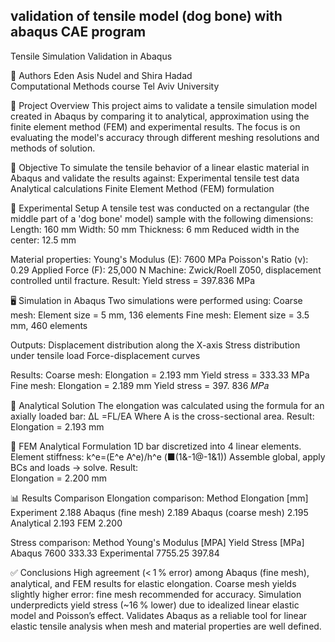 ## validation of tensile model (dog bone) with abaqus CAE program ##
Tensile Simulation Validation in Abaqus

👥 Authors
Eden Asis Nudel and Shira Hadad  
Computational Methods course
Tel Aviv University

📝 Project Overview
This project aims to validate a tensile simulation model created in Abaqus by comparing it to analytical, approximation using the finite element method (FEM) and experimental results. The focus is on evaluating the model's accuracy through different meshing resolutions and methods of solution.

🎯 Objective
To simulate the tensile behavior of a linear elastic material in Abaqus and validate the results against:
	Experimental tensile test data
	 Analytical calculations
	 Finite Element Method (FEM) formulation

🧪 Experimental Setup
A tensile test was conducted on a rectangular (the middle part of a 'dog bone' model) sample with the following dimensions:
	Length: 160 mm
	Width: 50 mm
	Thickness: 6 mm
	Reduced width in the center: 12.5 mm

Material properties:
	Young's Modulus (E): 7600 MPa
	Poisson's Ratio (ν): 0.29
	Applied Force (F): 25,000 N
Machine:
Zwick/Roell Z050, displacement controlled until fracture.
Result:
Yield stress = 397.836 MPa

🖥️ Simulation in Abaqus
Two simulations were performed using:
	Coarse mesh: Element size = 5 mm, 136 elements
	Fine mesh: Element size = 3.5 mm, 460 elements

Outputs:
	Displacement distribution along the X-axis
	Stress distribution under tensile load
	Force-displacement curves

Results:
	Coarse mesh: 
	Elongation = 2.193 mm
	Yield stress = 333.33 MPa
	Fine mesh:
	Elongation = 2.189 mm
	Yield stress = 397. 836 𝑀𝑃𝑎

📐 Analytical Solution
The elongation was calculated using the formula for an axially loaded bar:
ΔL =FL/EA
Where A is the cross-sectional area.
Result: 
Elongation = 2.193 mm

🧮 FEM Analytical Formulation
	1D bar discretized into 4 linear elements.
	Element stiffness: 
k^e=(E^e A^e)/h^e  (■(1&-1@-1&1))
	Assemble global, apply BCs and loads → solve.
Result:  
Elongation = 2.200 mm

📊 Results Comparison
Elongation comparison:
Method	Elongation [mm]
Experiment	2.188
Abaqus (fine mesh)	2.189
Abaqus (coarse mesh)	2.195
Analytical	2.193
FEM	2.200

Stress comparison:
Method	Young's Modulus [MPA]	Yield Stress [MPa]
Abaqus 	7600	333.33
Experimental	7755.25	397.84


✅ Conclusions
	High agreement (< 1 % error) among Abaqus (fine mesh), analytical, and FEM results for elastic elongation.
	Coarse mesh yields slightly higher error: fine mesh recommended for accuracy.
	Simulation underpredicts yield stress (~16 % lower) due to idealized linear elastic model and Poisson’s effect.
	Validates Abaqus as a reliable tool for linear elastic tensile analysis when mesh and material properties are well defined.
